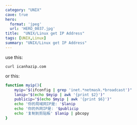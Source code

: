 ```yaml
---
category: "UNIX"
cave: true
hero:
  format: 'jpeg'
  url: 'HERO_0037.jpg'
title:  "UNIX/Linux get IP Address"
tags: [UNIX,Linux]
summary: "UNIX/Linux get IP Address"
---
```

use this:

```console
curl icanhazip.com
```

or this:

```sh
function myip(){
	myip="$(ifconfig | grep 'inet.*netmask.*broadcast')"
	lanip="$(echo $myip | awk '{print $2}')"
	publicip="$(echo $myip | awk '{print $6}')"
	echo '你的局域网IP是: '$lanip
	echo '你的外网IP是: '$publicip
	echo '复制到剪贴板' $lanip | pbcopy
}
```
